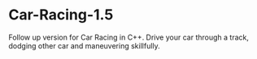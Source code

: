 # Car-Racing-1.5
Follow up version for Car Racing in C++. Drive your car through a track, dodging other car and maneuvering skillfully.
